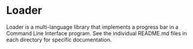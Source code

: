 # Loader

Loader is a multi-language library that implements a progress bar in a Command Line Interface program. See the individual README.md files in each directory for specific documentation.
